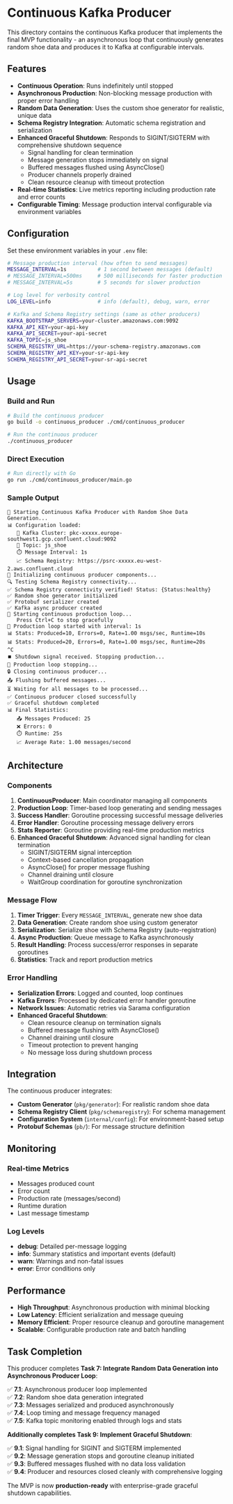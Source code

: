 # Continuous Kafka Producer

This directory contains the continuous Kafka producer that implements the final MVP functionality - an asynchronous loop that continuously generates random shoe data and produces it to Kafka at configurable intervals.

## Features

- **Continuous Operation**: Runs indefinitely until stopped
- **Asynchronous Production**: Non-blocking message production with proper error handling
- **Random Data Generation**: Uses the custom shoe generator for realistic, unique data
- **Schema Registry Integration**: Automatic schema registration and serialization
- **Enhanced Graceful Shutdown**: Responds to SIGINT/SIGTERM with comprehensive shutdown sequence
  - Signal handling for clean termination
  - Message generation stops immediately on signal
  - Buffered messages flushed using AsyncClose()
  - Producer channels properly drained
  - Clean resource cleanup with timeout protection
- **Real-time Statistics**: Live metrics reporting including production rate and error counts
- **Configurable Timing**: Message production interval configurable via environment variables

## Configuration

Set these environment variables in your `.env` file:

```bash
# Message production interval (how often to send messages)
MESSAGE_INTERVAL=1s          # 1 second between messages (default)
# MESSAGE_INTERVAL=500ms     # 500 milliseconds for faster production
# MESSAGE_INTERVAL=5s        # 5 seconds for slower production

# Log level for verbosity control
LOG_LEVEL=info               # info (default), debug, warn, error

# Kafka and Schema Registry settings (same as other producers)
KAFKA_BOOTSTRAP_SERVERS=your-cluster.amazonaws.com:9092
KAFKA_API_KEY=your-api-key
KAFKA_API_SECRET=your-api-secret
KAFKA_TOPIC=js_shoe
SCHEMA_REGISTRY_URL=https://your-schema-registry.amazonaws.com
SCHEMA_REGISTRY_API_KEY=your-sr-api-key
SCHEMA_REGISTRY_API_SECRET=your-sr-api-secret
```

## Usage

### Build and Run

```bash
# Build the continuous producer
go build -o continuous_producer ./cmd/continuous_producer

# Run the continuous producer
./continuous_producer
```

### Direct Execution

```bash
# Run directly with Go
go run ./cmd/continuous_producer/main.go
```

### Sample Output

```
🚀 Starting Continuous Kafka Producer with Random Shoe Data Generation...
📊 Configuration loaded:
   📡 Kafka Cluster: pkc-xxxxx.europe-southwest1.gcp.confluent.cloud:9092
   📝 Topic: js_shoe
   ⏱️ Message Interval: 1s
   📈 Schema Registry: https://psrc-xxxxx.eu-west-2.aws.confluent.cloud
🔧 Initializing continuous producer components...
🔍 Testing Schema Registry connectivity...
✅ Schema Registry connectivity verified! Status: {Status:healthy}
✅ Random shoe generator initialized
✅ Protobuf serializer created
✅ Kafka async producer created
🔄 Starting continuous production loop...
   Press Ctrl+C to stop gracefully
🔄 Production loop started with interval: 1s
📊 Stats: Produced=10, Errors=0, Rate=1.00 msgs/sec, Runtime=10s
📊 Stats: Produced=20, Errors=0, Rate=1.00 msgs/sec, Runtime=20s
^C
⏹️ Shutdown signal received. Stopping production...
🛑 Production loop stopping...
🔒 Closing continuous producer...
📤 Flushing buffered messages...
⏳ Waiting for all messages to be processed...
✅ Continuous producer closed successfully
✅ Graceful shutdown completed
📊 Final Statistics:
   📤 Messages Produced: 25
   ❌ Errors: 0
   ⏱️ Runtime: 25s
   📈 Average Rate: 1.00 messages/second
```

## Architecture

### Components

1. **ContinuousProducer**: Main coordinator managing all components
2. **Production Loop**: Timer-based loop generating and sending messages
3. **Success Handler**: Goroutine processing successful message deliveries
4. **Error Handler**: Goroutine processing message delivery errors
5. **Stats Reporter**: Goroutine providing real-time production metrics
6. **Enhanced Graceful Shutdown**: Advanced signal handling for clean termination
   - SIGINT/SIGTERM signal interception
   - Context-based cancellation propagation
   - AsyncClose() for proper message flushing
   - Channel draining until closure
   - WaitGroup coordination for goroutine synchronization

### Message Flow

1. **Timer Trigger**: Every `MESSAGE_INTERVAL`, generate new shoe data
2. **Data Generation**: Create random shoe using custom generator
3. **Serialization**: Serialize shoe with Schema Registry (auto-registration)
4. **Async Production**: Queue message to Kafka asynchronously
5. **Result Handling**: Process success/error responses in separate goroutines
6. **Statistics**: Track and report production metrics

### Error Handling

- **Serialization Errors**: Logged and counted, loop continues
- **Kafka Errors**: Processed by dedicated error handler goroutine
- **Network Issues**: Automatic retries via Sarama configuration
- **Enhanced Graceful Shutdown**: 
  - Clean resource cleanup on termination signals
  - Buffered message flushing with AsyncClose()
  - Channel draining until closure
  - Timeout protection to prevent hanging
  - No message loss during shutdown process

## Integration

The continuous producer integrates:

- **Custom Generator** (`pkg/generator`): For realistic random shoe data
- **Schema Registry Client** (`pkg/schemaregistry`): For schema management
- **Configuration System** (`internal/config`): For environment-based setup
- **Protobuf Schemas** (`pb/`): For message structure definition

## Monitoring

### Real-time Metrics

- Messages produced count
- Error count
- Production rate (messages/second)
- Runtime duration
- Last message timestamp

### Log Levels

- **debug**: Detailed per-message logging
- **info**: Summary statistics and important events (default)
- **warn**: Warnings and non-fatal issues
- **error**: Error conditions only

## Performance

- **High Throughput**: Asynchronous production with minimal blocking
- **Low Latency**: Efficient serialization and message queuing
- **Memory Efficient**: Proper resource cleanup and goroutine management
- **Scalable**: Configurable production rate and batch handling

## Task Completion

This producer completes **Task 7: Integrate Random Data Generation into Asynchronous Producer Loop**:

✅ **7.1**: Asynchronous producer loop implemented  
✅ **7.2**: Random shoe data generation integrated  
✅ **7.3**: Messages serialized and produced asynchronously  
✅ **7.4**: Loop timing and message frequency managed  
✅ **7.5**: Kafka topic monitoring enabled through logs and stats  

**Additionally completes Task 9: Implement Graceful Shutdown**:

✅ **9.1**: Signal handling for SIGINT and SIGTERM implemented  
✅ **9.2**: Message generation stops and goroutine cleanup initiated  
✅ **9.3**: Buffered messages flushed with no data loss validation  
✅ **9.4**: Producer and resources closed cleanly with comprehensive logging

The MVP is now **production-ready** with enterprise-grade graceful shutdown capabilities.
